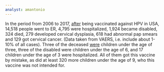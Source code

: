 ```yaml
---
analyst: amantonio
---
```


In the period from 2006 to 2017, [after](http://sanevax.org/vaers-report/) being vaccinated against HPV in USA, 14,518 people went to ER, 4,795 were hospitalized, 1,924 became disabled, 324 died, 279 developed cervical dysplasia, 618 had abnormal pap smears and 129 got cervical cancer. (Data taken from VAERS, i.e. include about 1-10% of all cases).
Three of the deceased [were](http://www.medalerts.org/vaersdb/findfield.php?TABLE=ON&GROUP1=CAT&GROUP2=AGE&VAX=HPV2&VAX=HPV4&VAX=HPV9&VAX=HPVX&VAXTYPES=HPV) children under the age of three, three of the disabled were children under the age of 6, and 17 children under the age of 3 were hospitalized. All of them got this vaccine by mistake, as did at least 320 more children under the age of 9, who this vaccine was not intended for.
